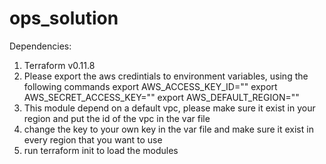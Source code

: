 # ops_solution
Dependencies:
1. Terraform v0.11.8
2. Please export the aws credintials to environment variables, using the following commands
        export AWS_ACCESS_KEY_ID=""
        export AWS_SECRET_ACCESS_KEY=""
        export AWS_DEFAULT_REGION=""
3. This module depend on a default vpc, please make sure it exist in your region and put the id of the vpc in the var file
4. change the key to your own key in the var file and make sure it exist in every region that you want to use
5. run terraform init to load the modules